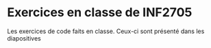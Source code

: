 # Exercices en classe de INF2705

Les exercices de code faits en classe. Ceux-ci sont présenté dans les diapositives 
